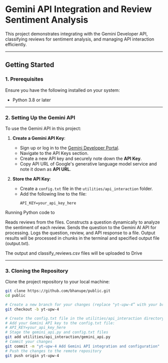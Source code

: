 # Gemini API Integration and Review Sentiment Analysis

This project demonstrates integrating with the Gemini Developer API, classifying reviews for sentiment analysis, and managing API interaction efficiently.

---

## Getting Started

### 1. Prerequisites
Ensure you have the following installed on your system:
- Python 3.8 or later

---

### 2. Setting Up the Gemini API
To use the Gemini API in this project:

1. **Create a Gemini API Key**:
   - Sign up or log in to the [Gemini Developer Portal](https://developers.gemini.com).
   - Navigate to the API Keys section.
   - Create a new API key and securely note down the **API Key**. 
   - Copy API URL of Google's generative language model service and note it down as        **API URL**.

2. **Store the API Key**:
   - Create a `config.txt` file in the `utilities/api_interaction` folder.
   - Add the following line to the file:
     ```
     API_KEY=your_api_key_here
     ```
Running Python code to 

Reads reviews from the files.
Constructs a question dynamically to analyze the sentiment of each review.
Sends the question to the Gemini AI API for processing.
Logs the question, review, and API response to a file.
Output results will be processed in chunks in the terminal and specified output file (output.txt).

The output and classify_reviews.csv files will be uploaded to Drive 

---

### 3. Cloning the Repository
Clone the project repository to your local machine:
```bash
git clone https://github.com/bhanupe/public.git
cd public

# Create a new branch for your changes (replace "yt-upw-4” with your branch name)
git checkout -b yt-upw-4 

# Create the config.txt file in the utilities/api_interaction directory 
# Add your Gemini API key to the config.txt file: 
# API_KEY=your_api_key_here 
# Stage the gemini_api.py and config.txt files 
git add utilities/api_interaction/gemini_api.py  
# Commit your changes 
git commit -m "yt-upw-4 Add Gemini API integration and configuration" 
# Push the changes to the remote repository 
git push origin yt-upw-4


